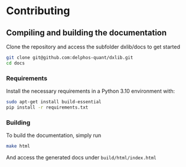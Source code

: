 # Contributing

## Compiling and building the documentation
Clone the repository and access the subfolder dxlib/docs to get started

```bash
git clone git@github.com:delphos-quant/dxlib.git
cd docs
```

### Requirements
Install the necessary requirements in a Python 3.10 environment with:

```bash
sudo apt-get install build-essential
pip install -r requirements.txt
```

### Building
To build the documentation, simply run

```bash
make html
```

And access the generated docs under `build/html/index.html`

